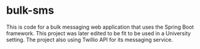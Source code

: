 # bulk-sms
This is code for a bulk messaging web application that uses the Spring Boot framework. This project was later edited to be fit to be used in a University setting. The project also using Twillio API for its messaging service.

